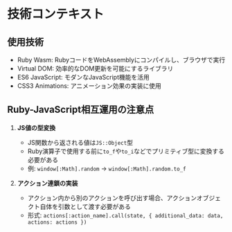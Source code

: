 # 技術コンテキスト

## 使用技術
- Ruby Wasm: RubyコードをWebAssemblyにコンパイルし、ブラウザで実行
- Virtual DOM: 効率的なDOM更新を可能にするライブラリ
- ES6 JavaScript: モダンなJavaScript機能を活用
- CSS3 Animations: アニメーション効果の実装に使用

## Ruby-JavaScript相互運用の注意点
1. **JS値の型変換**
   - JS関数から返される値は`JS::Object`型
   - Ruby演算子で使用する前に`to_f`や`to_i`などでプリミティブ型に変換する必要がある
   - 例: `window[:Math].random` → `window[:Math].random.to_f`

2. **アクション連鎖の実装**
   - アクション内から別のアクションを呼び出す場合、アクションオブジェクト自体を引数として渡す必要がある
   - 形式: `actions[:action_name].call(state, { additional_data: data, actions: actions })`
